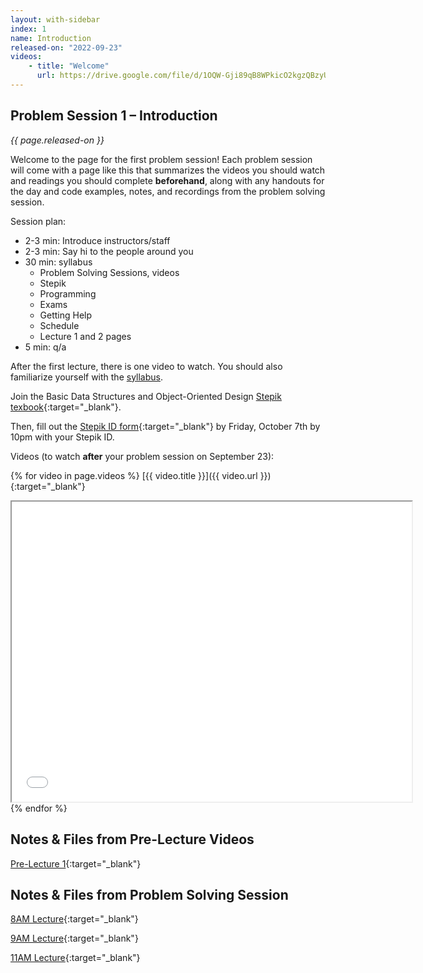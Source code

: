 ```yaml
---
layout: with-sidebar
index: 1
name: Introduction
released-on: "2022-09-23"
videos:
    - title: "Welcome"
      url: https://drive.google.com/file/d/1OQW-Gji89qB8WPkicO2kgzQBzyUauC7F
---
```


## Problem Session 1 – Introduction

_{{ page.released-on }}_

Welcome to the page for the first problem session! Each problem session will
come with a page like this that summarizes the videos you should watch and
readings you should complete **beforehand**, along with any handouts for the day
and code examples, notes, and recordings from the problem solving session.

Session plan:
- 2-3 min: Introduce instructors/staff
- 2-3 min: Say hi to the people around you
- 30 min: syllabus
    - Problem Solving Sessions, videos
    - Stepik
    - Programming
    - Exams
    - Getting Help
    - Schedule
    - Lecture 1 and 2 pages
- 5 min: q/a

After the first lecture, there is one video to watch. You should also familiarize
yourself with the [syllabus](../syllabus.html).

Join the Basic Data Structures and Object-Oriented Design [Stepik texbook](https://stepik.org/course/109917/syllabus){:target="_blank"}.

Then, fill out the [Stepik ID form](https://forms.gle/rrhGj9YtaCG9tket9){:target="_blank"} by Friday, October 7th by 10pm
with your Stepik ID.

Videos (to watch **after** your problem session on September 23):

{% for video in page.videos %}
[{{ video.title }}]({{ video.url }}){:target="_blank"}

<iframe src="{{ video.url }}/preview" width="640" height="480" allow="autoplay"></iframe>
{% endfor %}

## Notes & Files from Pre-Lecture Videos

[Pre-Lecture 1](https://github.com/ucsd-cse12-sp22/ucsd-cse12-sp22.github.io/tree/main/_pre-lectures/lecture-01){:target="_blank"}

## Notes & Files from Problem Solving Session 

[8AM Lecture](https://github.com/ucsd-cse12-sp22/ucsd-cse12-sp22.github.io/tree/main/_lectures/lecture-01/A00){:target="_blank"}

[9AM Lecture](https://github.com/ucsd-cse12-sp22/ucsd-cse12-sp22.github.io/tree/main/_lectures/lecture-01/B00){:target="_blank"}

[11AM Lecture](https://github.com/ucsd-cse12-sp22/ucsd-cse12-sp22.github.io/tree/main/_lectures/lecture-01/C00){:target="_blank"}
